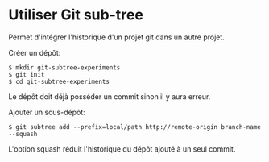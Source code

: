 # Utiliser Git sub-tree

Permet d'intégrer l'historique d'un projet git dans un autre projet.

Créer un dépôt:

	$ mkdir git-subtree-experiments
	$ git init
	$ cd git-subtree-experiments

Le dépôt doit déjà posséder un commit sinon il y aura erreur.

Ajouter un sous-dépôt:

	$ git subtree add --prefix=local/path http://remote-origin branch-name --squash

L'option squash réduit l'historique du dépôt ajouté à un seul commit.




